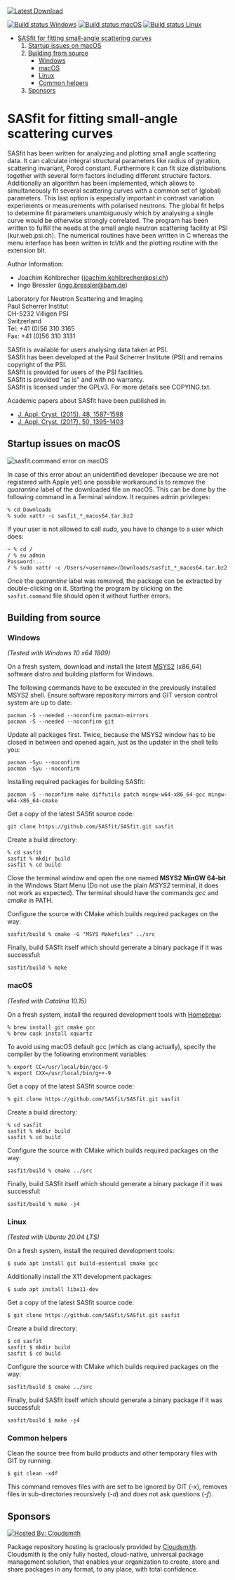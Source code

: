 [![Latest Download](https://img.shields.io/badge/Latest-Development%20Build-blue.svg?colorA=12577E&colorB=187EB6&link=https%3A%2F%2Fcloudsmith.io%2F~sasfit%2Frepos%2Fbuild%2Fpackages%2F%3Fq=version%3Alatest&logo=data%3Aimage%2Fpng%3Bbase64%2CiVBORw0KGgoAAAANSUhEUgAAABgAAAAYCAYAAADgdz34AAAA10lEQVRIS%2BWUwQ3CMBRD%2FXoGCQnEENwYgFVgBTZhBlgCNmEK4MLdqAgkVJK0Dc2JnBP72843KnwojK%2FeBLYnkm6vwS7ALDVkLwLbDoEBUZxBCCRtgEOQvE8GMQU1RkzFUAruwPgnBTnTP5XFLLI9l3SStGyxsQKC4UcJUtNKOgOLrtl9Kci1Ikb4XwRXYNrV%2B%2Fe94C8K5ZCqg6wusj2SdARWnwANcgNVFkHoUdGys72WtC%2FWprn70bnsbO8kbYspqIGLZvCevEnS9n07W9R3wZKLlgsWevcARxNbGYCoyEgAAAAASUVORK5CYII%3D&longCache=false&style=flat)](https://cloudsmith.io/~sasfit/repos/build/packages/?q=version:latest)

[![Build status Windows](https://img.shields.io/appveyor/job/build/SASfit/sasfit/Image:%20Visual%20Studio%202019;%20Environment:%20DUMMY=?label=Windows%20build)](https://ci.appveyor.com/project/SASfit/sasfit)
[![Build status macOS](https://img.shields.io/appveyor/job/build/SASfit/sasfit/Image:%20macos;%20Environment:%20DUMMY=?label=macOS%20build)](https://ci.appveyor.com/project/SASfit/sasfit)
[![Build status Linux](https://img.shields.io/appveyor/job/build/SASfit/sasfit/Image:%20Ubuntu2004;%20Environment:%20DUMMY=?label=Linux%20build)](https://ci.appveyor.com/project/SASfit/sasfit)

- [SASfit for fitting small-angle scattering curves](#sasfit-for-fitting-small-angle-scattering-curves)
   1. [Startup issues on macOS](#startup-issues-on-macos)
   2. [Building from source](#building-from-source)
      - [Windows](#windows)
      - [macOS](#macos)
      - [Linux](#linux)
      - [Common helpers](#common-helpers)
   3. [Sponsors](#sponsors)

# SASfit for fitting small-angle scattering curves

SASfit has been written for analyzing and plotting small angle scattering data. 
It can calculate integral structural parameters like radius of gyration, scattering invariant, 
Porod constant. Furthermore it can fit size distributions together with several form factors 
including different structure factors. Additionally an algorithm has been implemented, which allows
to simultaneously fit several scattering curves with a common set of (global) parameters. This last
option is especially important in contrast variation experiments or measurements with polarised 
neutrons. The global fit helps to determine fit parameters unambiguously which by analysing a single
curve would be otherwise strongly correlated. The program has been written to fulfill the needs at 
the small angle neutron scattering facility at PSI (kur.web.psi.ch). The numerical routines have 
been written in C whereas the menu interface has been written in tcl/tk and the plotting routine 
with the extension blt.

Author Information:
- Joachim Kohlbrecher (joachim.kohlbrecher@psi.ch)
- Ingo Bressler (ingo.bressler@bam.de)

Laboratory for Neutron Scattering and Imaging  
Paul Scherrer Institut  
CH-5232 Villigen PSI  
Switzerland  
Tel: +41 (0)56 310 3165  
Fax: +41 (0)56 310 3131  

SASfit is available for users analysing data taken at PSI.  
SASfit has been developed at the Paul Scherrer Institute (PSI) and remains copyright of the PSI.  
SASfit is provided for users of the PSI facilities.  
SASfit is provided "as is" and with no warranty.  
SASfit is licensed under the GPLv3. For more details see COPYING.txt.

Academic papers about SASfit have been published in:
-  [J. Appl. Cryst. (2015). 48, 1587-1598](https://dx.doi.org/10.1107/S1600576715016544)
-  [J. Appl. Cryst. (2017). 50, 1395-1403](https://dx.doi.org/10.1107/S1600576717011979)

## Startup issues on macOS

![sasfit.command error on macOS](doc/images/sasfit.command%20error%20on%20macOS.png)

In case of this error about an unidentified developer (because we are not registered with Apple yet) one possible workaround is to remove the *quarantine* label of the downloaded file on macOS. This can be done by the following command in a Terminal window. It requires admin privileges:

    % cd Downloads
    % sudo xattr -c sasfit_*_macos64.tar.bz2

If your user is not allowed to call *sudo*, you have to change to a user which does:

    ~ % cd /
    / % su admin
    Password:...
    / % sudo xattr -c /Users/<username>/Downloads/sasfit_*_macos64.tar.bz2

Once the *quarantine* label was removed, the package can be extracted by double-clicking on it. Starting the program by clicking on the `sasfit.command` file should open it without further errors.

## Building from source

### Windows

*(Tested with Windows 10 x64 1809)*

On a fresh system, download and install the latest [MSYS2](https://www.msys2.org) (x86\_64) software distro and building platform for Windows.

The following commands have to be executed in the previously installed MSYS2 shell.
Ensure software repository mirrors and GIT version control system are up to date:

    pacman -S --needed --noconfirm pacman-mirrors
    pacman -S --needed --noconfirm git

Update all packages first. Twice, because the MSYS2 window has to be closed in between and opened again, just as the updater in the shell tells you:

    pacman -Syu --noconfirm
    pacman -Syu --noconfirm

Installing required packages for building SASfit:

    pacman -S --noconfirm make diffutils patch mingw-w64-x86_64-gcc mingw-w64-x86_64-cmake

Get a copy of the latest SASfit source code:

    git clone https://github.com/SASfit/SASfit.git sasfit

Create a build directory:

    % cd sasfit
    sasfit % mkdir build
    sasfit % cd build

Close the terminal window and open the one named **MSYS2 MinGW 64-bit** in the Windows Start Menu (Do not use the plain *MSYS2* terminal, it does not work as expected).
The terminal should have the commands *gcc* and *cmake* in PATH.

Configure the source with CMake which builds required packages on the way:

    sasfit/build % cmake -G "MSYS Makefiles" ../src

Finally, build SASfit itself which should generate a binary package if it was successful:

    sasfit/build % make

### macOS

*(Tested with Catalina 10.15)*

On a fresh system, install the required development tools with [Homebrew](https://brew.sh):

    % brew install git cmake gcc
    % brew cask install xquartz 

To avoid using macOS default gcc (which as clang actually), specify the compiler by the following environment variables:

    % export CC=/usr/local/bin/gcc-9
    % export CXX=/usr/local/bin/g++-9

Get a copy of the latest SASfit source code:

    % git clone https://github.com/SASfit/SASfit.git sasfit

Create a build directory:

    % cd sasfit
    sasfit % mkdir build
    sasfit % cd build

Configure the source with CMake which builds required packages on the way:

    sasfit/build % cmake ../src

Finally, build SASfit itself which should generate a binary package if it was successful:

    sasfit/build % make -j4

### Linux

*(Tested with Ubuntu 20.04 LTS)*

On a fresh system, install the required development tools:

    $ sudo apt install git build-essential cmake gcc

Additionally install the X11 development packages:

    $ sudo apt install libx11-dev

Get a copy of the latest SASfit source code:

    $ git clone https://github.com/SASfit/SASfit.git sasfit

Create a build directory:

    $ cd sasfit
    sasfit $ mkdir build
    sasfit $ cd build

Configure the source with CMake which builds required packages on the way:

    sasfit/build $ cmake ../src

Finally, build SASfit itself which should generate a binary package if it was successful:

    sasfit/build $ make -j4

### Common helpers

Clean the source tree from build products and other temporary files with GIT by running:

    $ git clean -xdf

This command removes files with are set to be ignored by GIT (*-x*), removes files in sub-directories recursively (*-d*) and does not ask questions (*-f*).
 
## Sponsors

[![Hosted By: Cloudsmith](https://img.shields.io/badge/OSS%20hosting%20by-cloudsmith-blue?logo=cloudsmith&style=flat)](https://cloudsmith.com)

Package repository hosting is graciously provided by [Cloudsmith](https://cloudsmith.com).
Cloudsmith is the only fully hosted, cloud-native, universal package management solution, that
enables your organization to create, store and share packages in any format, to any place, with total
confidence.

